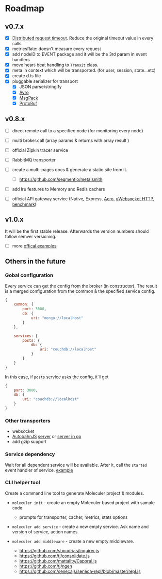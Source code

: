 # Roadmap

## v0.7.x
- [x] [Distributed request timeout](https://www.datawire.io/guide/traffic/deadlines-distributed-timeouts-microservices/). Reduce the original timeout value in every calls.
- [x] metricsRate: doesn't measure every request
- [x] add nodeID to EVENT package and it will be the 3rd param in event handlers
- [x] move heart-beat handling to `Transit` class.
- [x] meta in context which will be transported. (for user, session, state...etc)
- [x] create d.ts file
- [x] pluggable serializer for transport
	- [x] JSON parse/stringify
	- [x] [Avro](https://github.com/mtth/avsc)
    - [x] [MsgPack](https://github.com/mcollina/msgpack5)
	- [x] [ProtoBuf](https://developers.google.com/protocol-buffers/)	

## v0.8.x
- [ ] direct remote call to a specified node (for monitoring every node)
- [ ] multi broker.call (array params & returns with array result )
- [ ] official Zipkin tracer service
- [ ] RabbitMQ transporter
- [ ] create a multi-pages docs & generate a static site from it.
	- [ ] https://github.com/segmentio/metalsmith
- [ ] add lru features to Memory and Redis cachers

- [ ] official API gateway service (Native, Express, [Aero](https://github.com/aerojs/aero), [uWebsocket HTTP](https://github.com/uWebSockets/bindings/blob/master/nodejs/examples/http_sillybenchmark.js), [benchmark](https://github.com/blitzprog/webserver-benchmarks))

## v1.0.x
It will be the first stable release. Afterwards the version numbers should follow semver versioning.

- [ ] more [offical examples](https://github.com/ice-services/moleculer-examples)

## Others in the future

### Gobal configuration
Every service can get the config from the broker (in constructor).
The result is a merged configuration from the common & the specified service config.
```js
{
	common: {
		port: 3000,
		db: {
			uri: "mongo://localhost"
		}
	},

	services: {
		posts: {
			db: {
				uri: "couchdb://localhost"
			}
		}
	}
}
```
In this case, if `posts` service asks the config, it'll get 
```js
{
	port: 3000,
	db: {
		uri: "couchdb://localhost"
	}
}
```

### Other transporters
- websocket
- [AutobahnJS](http://autobahn.ws/js/) [server](https://github.com/Orange-OpenSource/wamp.rt) or [server in go](https://github.com/jcelliott/turnpike)
- add gzip support

### Service dependency
Wait for all dependent service will be available. After it, call the `started` event handler of service.
[example](http://www.slideshare.net/adriancockcroft/microservices-whats-missing-oreilly-software-architecture-new-york#24)

### CLI helper tool
Create a command line tool to generate Moleculer project & modules.

* `moleculer init` - create an empty Moleculer based project with sample code
	* prompts for transporter, cacher, metrics, stats options
* `moleculer add service` - create a new empty service. Ask name and version of service, action names.

* `moleculer add middleware` - create a new empty middleware.

	- https://github.com/sboudrias/Inquirer.js
	- https://github.com/tj/consolidate.js
	- https://github.com/mattallty/Caporal.js
	- https://github.com/tj/ngen 
	- https://github.com/senecajs/seneca-repl/blob/master/repl.js 
